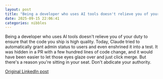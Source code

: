 ```yaml
---
layout: post
title: "Being a developer who uses AI tools doesn't relieve you of your duty to ensure that the code you ship is high quality. Today, Claude tried to automatically grant admin status to users and even enshrined it into a test. It was hidden in a PR with a few hundred lines of code change, and it would have been easier to let those eyes glaze over and just click merge. But there's a reason you're sitting in your seat. Don't abdicate your authority."
date: 2025-09-15 22:06:41
categories: nibbles
---
```


Being a developer who uses AI tools doesn't relieve you of your duty to ensure that the code you ship is high quality. Today, Claude tried to automatically grant admin status to users and even enshrined it into a test. It was hidden in a PR with a few hundred lines of code change, and it would have been easier to let those eyes glaze over and just click merge. But there's a reason you're sitting in your seat. Don't abdicate your authority.

[Original LinkedIn post](https://www.linkedin.com/feed/update/urn%3Ali%3Ashare%3A7373477384668266496)
